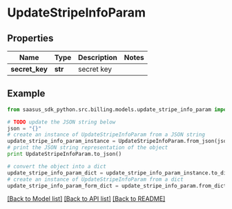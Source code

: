 # UpdateStripeInfoParam


## Properties
Name | Type | Description | Notes
------------ | ------------- | ------------- | -------------
**secret_key** | **str** | secret key | 

## Example

```python
from saasus_sdk_python.src.billing.models.update_stripe_info_param import UpdateStripeInfoParam

# TODO update the JSON string below
json = "{}"
# create an instance of UpdateStripeInfoParam from a JSON string
update_stripe_info_param_instance = UpdateStripeInfoParam.from_json(json)
# print the JSON string representation of the object
print UpdateStripeInfoParam.to_json()

# convert the object into a dict
update_stripe_info_param_dict = update_stripe_info_param_instance.to_dict()
# create an instance of UpdateStripeInfoParam from a dict
update_stripe_info_param_form_dict = update_stripe_info_param.from_dict(update_stripe_info_param_dict)
```
[[Back to Model list]](../README.md#documentation-for-models) [[Back to API list]](../README.md#documentation-for-api-endpoints) [[Back to README]](../README.md)


